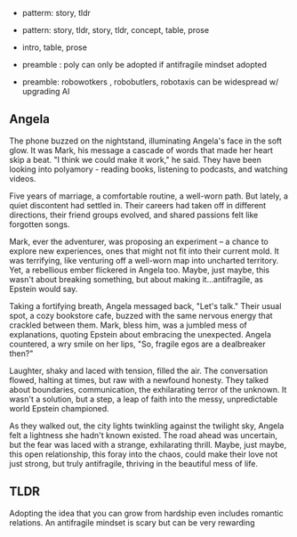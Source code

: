 - patterm: story, tldr
- pattern: story, tldr, story, tldr, concept, table, prose
- intro, table, prose

- preamble : poly can only be adopted if antifragile mindset adopted

- preamble: robowotkers , robobutlers, robotaxis can be widespread w/ upgrading AI


## Angela
The phone buzzed on the nightstand, illuminating Angela's face in the soft glow. It was Mark, his message a cascade of words that made her heart skip a beat. "I think we could make it work," he said. They have been looking into polyamory - reading books, listening to podcasts, and watching videos. 

Five years of marriage, a comfortable routine, a well-worn path. But lately, a quiet discontent had settled in. Their careers had taken off in different directions, their friend groups evolved, and shared passions felt like forgotten songs.

Mark, ever the adventurer, was proposing an experiment – a chance to explore new experiences, ones that might not fit into their current mold. It was terrifying, like venturing off a well-worn map into uncharted territory. Yet, a rebellious ember flickered in Angela too. Maybe, just maybe, this wasn't about breaking something, but about making it…antifragile, as Epstein would say.

Taking a fortifying breath, Angela messaged back, "Let's talk." Their usual spot, a cozy bookstore cafe, buzzed with the same nervous energy that crackled between them. Mark, bless him, was a jumbled mess of explanations, quoting Epstein about embracing the unexpected.  Angela countered, a wry smile on her lips, "So, fragile egos are a dealbreaker then?"

Laughter, shaky and laced with tension, filled the air. The conversation flowed, halting at times, but raw with a newfound honesty. They talked about boundaries, communication, the exhilarating terror of the unknown. It wasn't a solution, but a step, a leap of faith into the messy, unpredictable world Epstein championed.

As they walked out, the city lights twinkling against the twilight sky, Angela felt a lightness she hadn't known existed. The road ahead was uncertain, but the fear was laced with a strange, exhilarating thrill. Maybe, just maybe, this open relationship, this foray into the chaos, could make their love not just strong, but truly antifragile, thriving in the beautiful mess of life. 

## TLDR
Adopting the idea that you can grow from hardship even includes romantic relations. An antifragile mindset is scary but can be very rewarding
